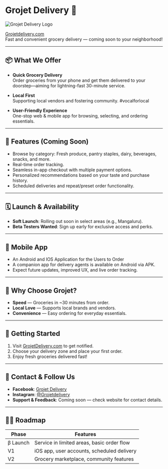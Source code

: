 # Grojet Delivery 🚀

![Grojet Delivery Logo](https://i.ibb.co/JWRxBxkN/ogimage.png)

[Grojetdelivery.com](https://grojetdelivery.com/)  
Fast and convenient grocery delivery — coming soon to your neighborhood!

---

## 📦 What We Offer

- **Quick Grocery Delivery**  
  Order groceries from your phone and get them delivered to your doorstep—aiming for lightning-fast 30-minute service.

- **Local First**  
  Supporting local vendors and fostering community. #vocalforlocal

- **User-Friendly Experience**  
  One-stop web & mobile app for browsing, selecting, and ordering essentials.

---

## 🚀 Features (Coming Soon)

- Browse by category: Fresh produce, pantry staples, dairy, beverages, snacks, and more.
- Real-time order tracking.
- Seamless in-app checkout with multiple payment options.
- Personalized recommendations based on your taste and purchase history.
- Scheduled deliveries and repeat/preset order functionality.

---

## 🗓️ Launch & Availability

- **Soft Launch**: Rolling out soon in select areas (e.g., Mangaluru).
- **Beta Testers Wanted**: Sign up early for exclusive access and perks.

---

## 📱 Mobile App

- An Android and IOS Application for the Users to Order
- A companion app for delivery agents is available on Android via APK.
- Expect future updates, improved UX, and live order tracking.

---

## 🎯 Why Choose Grojet?

- **Speed** — Groceries in ~30 minutes from order.  
- **Local Love** — Supports local brands and vendors.
- **Convenience** — Easy ordering for everyday essentials.

---

## 🧭 Getting Started

1. Visit [GrojetDelivery.com](https://grojetdelivery.com/) to get notified.
3. Choose your delivery zone and place your first order.
4. Enjoy fresh groceries delivered fast!

---

## 🤝 Contact & Follow Us

- **Facebook**: [Grojet Delivery](https://www.facebook.com/profile.php?id=61578161875248)
- **Instagram**: [@Grojetdelivery](https://www.instagram.com/grojet_delivery)
- **Support & Feedback**: Coming soon — check website for contact details.

---

## 👨‍💻 Roadmap

| Phase     | Features                                   |
|-----------|--------------------------------------------|
| β Launch  | Service in limited areas, basic order flow |
| V1        | iOS app, user accounts, scheduled delivery |
| V2        | Grocery marketplace, community features    |

<!-- ---

## 📜 License

MIT License. See [LICENSE.md](LICENSE.md) for details. -->
